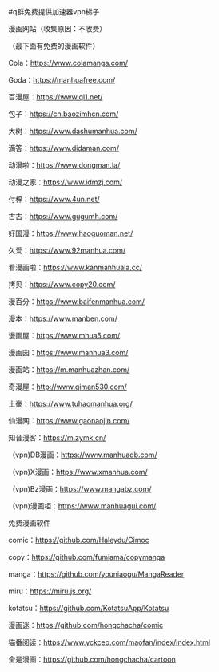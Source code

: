 #q群免费提供加速器vpn梯子

漫画网站（收集原因：不收费）

（最下面有免费的漫画软件）

Cola：https://www.colamanga.com/

Goda：https://manhuafree.com/

百漫屋：https://www.ql1.net/

包子：https://cn.baozimhcn.com/

大树：https://www.dashumanhua.com/

滴答：https://www.didaman.com/

动漫啦：https://www.dongman.la/

动漫之家：https://www.idmzj.com/

付梓：https://www.4un.net/

古古：https://www.gugumh.com/

好国漫：https://www.haoguoman.net/

久爱：https://www.92manhua.com/

看漫画啦：https://www.kanmanhuala.cc/

拷贝：https://www.copy20.com/

漫百分：https://www.baifenmanhua.com/

漫本：https://www.manben.com/

漫画屋：https://www.mhua5.com/

漫画园：https://www.manhua3.com/

漫画站：https://m.manhuazhan.com/

奇漫屋：http://www.qiman530.com/

土豪：https://www.tuhaomanhua.org/

仙漫网：https://www.gaonaojin.com/

知音漫客：https://m.zymk.cn/

（vpn)DB漫画：https://www.manhuadb.com/

（vpn)X漫画：https://www.xmanhua.com/

（vpn)Bz漫画：https://www.mangabz.com/

（vpn)漫画柜：https://www.manhuagui.com/

免费漫画软件

comic：https://github.com/Haleydu/Cimoc 

copy：https://github.com/fumiama/copymanga 

manga：https://github.com/youniaogu/MangaReader 

miru：https://miru.js.org/ 

kotatsu：https://github.com/KotatsuApp/Kotatsu 

漫画迷：https://github.com/hongchacha/comic 

猫番阅读：https://www.yckceo.com/maofan/index/index.html 

全是漫画：https://github.com/hongchacha/cartoon
